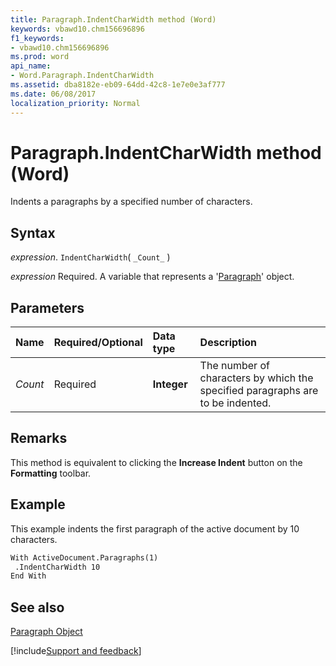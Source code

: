 ```yaml
---
title: Paragraph.IndentCharWidth method (Word)
keywords: vbawd10.chm156696896
f1_keywords:
- vbawd10.chm156696896
ms.prod: word
api_name:
- Word.Paragraph.IndentCharWidth
ms.assetid: dba8182e-eb09-64dd-42c8-1e7e0e3af777
ms.date: 06/08/2017
localization_priority: Normal
---
```



# Paragraph.IndentCharWidth method (Word)

Indents a paragraphs by a specified number of characters.


## Syntax

_expression_. `IndentCharWidth`( `_Count_` )

_expression_ Required. A variable that represents a '[Paragraph](Word.Paragraph.md)' object.


## Parameters



|Name|Required/Optional|Data type|Description|
|:-----|:-----|:-----|:-----|
| _Count_|Required| **Integer**|The number of characters by which the specified paragraphs are to be indented.|

## Remarks

This method is equivalent to clicking the  **Increase Indent** button on the **Formatting** toolbar.


## Example

This example indents the first paragraph of the active document by 10 characters.


```vb
With ActiveDocument.Paragraphs(1) 
 .IndentCharWidth 10 
End With
```


## See also


[Paragraph Object](Word.Paragraph.md)

[!include[Support and feedback](~/includes/feedback-boilerplate.md)]
